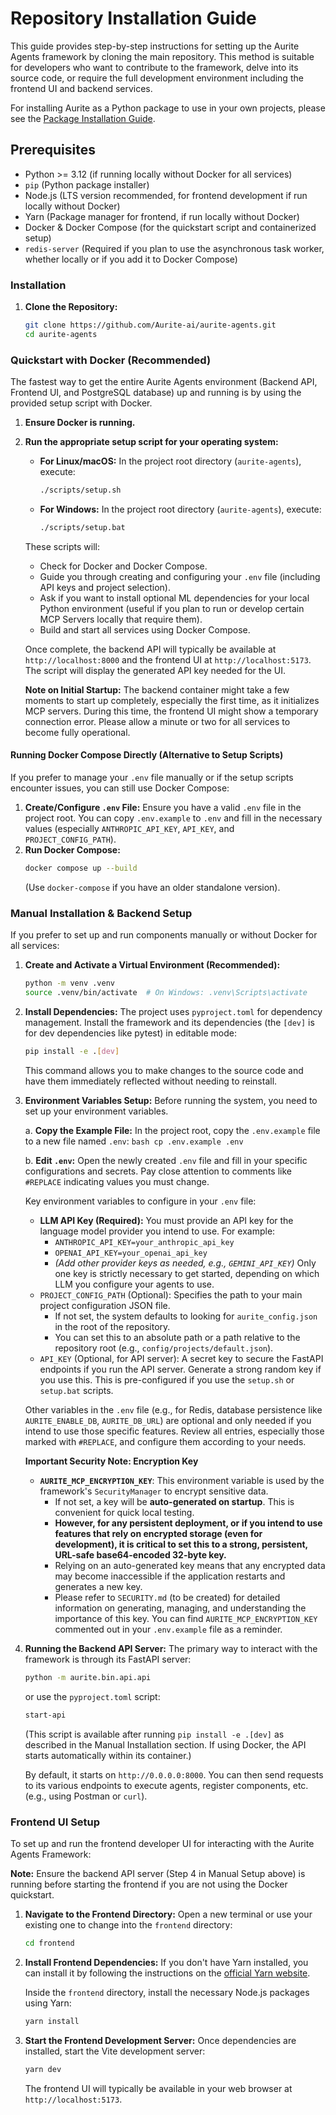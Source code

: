 # Repository Installation Guide

This guide provides step-by-step instructions for setting up the Aurite Agents framework by cloning the main repository. This method is suitable for developers who want to contribute to the framework, delve into its source code, or require the full development environment including the frontend UI and backend services.

For installing Aurite as a Python package to use in your own projects, please see the [Package Installation Guide](../package_installation_guide.md).

## Prerequisites

*   Python >= 3.12 (if running locally without Docker for all services)
*   `pip` (Python package installer)
*   Node.js (LTS version recommended, for frontend development if run locally without Docker)
*   Yarn (Package manager for frontend, if run locally without Docker)
*   Docker & Docker Compose (for the quickstart script and containerized setup)
*   `redis-server` (Required if you plan to use the asynchronous task worker, whether locally or if you add it to Docker Compose)

### Installation

1.  **Clone the Repository:**
    ```bash
    git clone https://github.com/Aurite-ai/aurite-agents.git
    cd aurite-agents
    ```

### Quickstart with Docker (Recommended)

The fastest way to get the entire Aurite Agents environment (Backend API, Frontend UI, and PostgreSQL database) up and running is by using the provided setup script with Docker.

1.  **Ensure Docker is running.**
2.  **Run the appropriate setup script for your operating system:**
    *   **For Linux/macOS:**
        In the project root directory (`aurite-agents`), execute:
        ```bash
        ./scripts/setup.sh
        ```
    *   **For Windows:**
        In the project root directory (`aurite-agents`), execute:
        ```bat
        ./scripts/setup.bat
        ```
    These scripts will:
    *   Check for Docker and Docker Compose.
    *   Guide you through creating and configuring your `.env` file (including API keys and project selection).
    *   Ask if you want to install optional ML dependencies for your local Python environment (useful if you plan to run or develop certain MCP Servers locally that require them).
    *   Build and start all services using Docker Compose.

    Once complete, the backend API will typically be available at `http://localhost:8000` and the frontend UI at `http://localhost:5173`. The script will display the generated API key needed for the UI.

    **Note on Initial Startup:** The backend container might take a few moments to start up completely, especially the first time, as it initializes MCP servers. During this time, the frontend UI might show a temporary connection error. Please allow a minute or two for all services to become fully operational.

#### Running Docker Compose Directly (Alternative to Setup Scripts)

If you prefer to manage your `.env` file manually or if the setup scripts encounter issues, you can still use Docker Compose:

1.  **Create/Configure `.env` File:** Ensure you have a valid `.env` file in the project root. You can copy `.env.example` to `.env` and fill in the necessary values (especially `ANTHROPIC_API_KEY`, `API_KEY`, and `PROJECT_CONFIG_PATH`).
2.  **Run Docker Compose:**
    ```bash
    docker compose up --build
    ```
    (Use `docker-compose` if you have an older standalone version).

### Manual Installation & Backend Setup

If you prefer to set up and run components manually or without Docker for all services:

1.  **Create and Activate a Virtual Environment (Recommended):**
    ```bash
    python -m venv .venv
    source .venv/bin/activate  # On Windows: .venv\Scripts\activate
    ```

2.  **Install Dependencies:**
    The project uses `pyproject.toml` for dependency management. Install the framework and its dependencies (the `[dev]` is for dev dependencies like pytest) in editable mode:
    ```bash
    pip install -e .[dev]
    ```
    This command allows you to make changes to the source code and have them immediately reflected without needing to reinstall.

3.  **Environment Variables Setup:**
    Before running the system, you need to set up your environment variables.

    a.  **Copy the Example File:** In the project root, copy the `.env.example` file to a new file named `.env`:
        ```bash
        cp .env.example .env
        ```

    b.  **Edit `.env`:** Open the newly created `.env` file and fill in your specific configurations and secrets. Pay close attention to comments like `#REPLACE` indicating values you must change.

    Key environment variables to configure in your `.env` file:

    *   **LLM API Key (Required):** You must provide an API key for the language model provider you intend to use. For example:
        *   `ANTHROPIC_API_KEY=your_anthropic_api_key`
        *   `OPENAI_API_KEY=your_openai_api_key`
        *   *(Add other provider keys as needed, e.g., `GEMINI_API_KEY`)*
        Only one key is strictly necessary to get started, depending on which LLM you configure your agents to use.
    *   `PROJECT_CONFIG_PATH` (Optional): Specifies the path to your main project configuration JSON file.
        *   If not set, the system defaults to looking for `aurite_config.json` in the root of the repository.
        *   You can set this to an absolute path or a path relative to the repository root (e.g., `config/projects/default.json`).
    *   `API_KEY` (Optional, for API server): A secret key to secure the FastAPI endpoints if you run the API server. Generate a strong random key if you use this. This is pre-configured if you use the `setup.sh` or `setup.bat` scripts.

    Other variables in the `.env` file (e.g., for Redis, database persistence like `AURITE_ENABLE_DB`, `AURITE_DB_URL`) are optional and only needed if you intend to use those specific features. Review all entries, especially those marked with `#REPLACE`, and configure them according to your needs.

    **Important Security Note: Encryption Key**

    *   **`AURITE_MCP_ENCRYPTION_KEY`**: This environment variable is used by the framework's `SecurityManager` to encrypt sensitive data.
        *   If not set, a key will be **auto-generated on startup**. This is convenient for quick local testing.
        *   **However, for any persistent deployment, or if you intend to use features that rely on encrypted storage (even for development), it is critical to set this to a strong, persistent, URL-safe base64-encoded 32-byte key.**
        *   Relying on an auto-generated key means that any encrypted data may become inaccessible if the application restarts and generates a new key.
        *   Please refer to `SECURITY.md` (to be created) for detailed information on generating, managing, and understanding the importance of this key. You can find `AURITE_MCP_ENCRYPTION_KEY` commented out in your `.env.example` file as a reminder.

4.  **Running the Backend API Server:**
    The primary way to interact with the framework is through its FastAPI server:
    ```bash
    python -m aurite.bin.api.api
    ```
    or use the `pyproject.toml` script:
    ```bash
    start-api
    ```
    (This script is available after running `pip install -e .[dev]` as described in the Manual Installation section. If using Docker, the API starts automatically within its container.)

    By default, it starts on `http://0.0.0.0:8000`. You can then send requests to its various endpoints to execute agents, register components, etc. (e.g., using Postman or `curl`).

### Frontend UI Setup

To set up and run the frontend developer UI for interacting with the Aurite Agents Framework:

**Note:** Ensure the backend API server (Step 4 in Manual Setup above) is running before starting the frontend if you are not using the Docker quickstart.

1.  **Navigate to the Frontend Directory:**
    Open a new terminal or use your existing one to change into the `frontend` directory:
    ```bash
    cd frontend
    ```

2.  **Install Frontend Dependencies:**
    If you don't have Yarn installed, you can install it by following the instructions on the [official Yarn website](https://classic.yarnpkg.com/en/docs/install).

    Inside the `frontend` directory, install the necessary Node.js packages using Yarn:
    ```bash
    yarn install
    ```

3.  **Start the Frontend Development Server:**
    Once dependencies are installed, start the Vite development server:
    ```bash
    yarn dev
    ```
    The frontend UI will typically be available in your web browser at `http://localhost:5173`.
